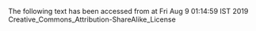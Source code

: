 The following text has been accessed from at Fri Aug 9 01:14:59 IST 2019
Creative_Commons_Attribution-ShareAlike_License
